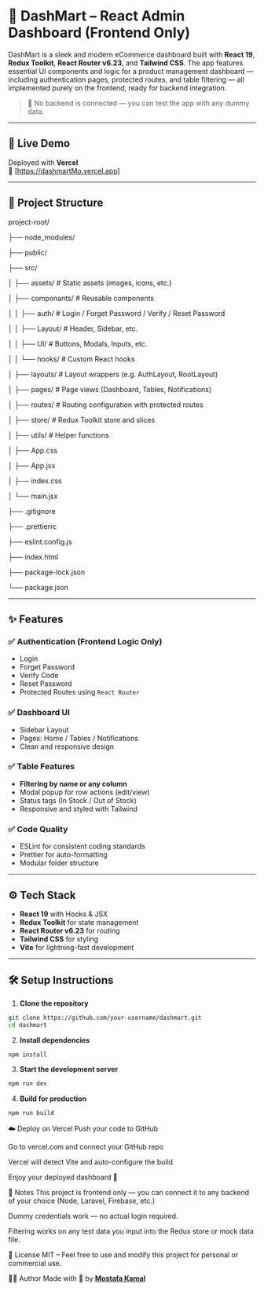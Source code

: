 # 🛒 DashMart – React Admin Dashboard (Frontend Only)

DashMart is a sleek and modern eCommerce dashboard built with **React 19**, **Redux Toolkit**, **React Router v6.23**, and **Tailwind CSS**. The app features essential UI components and logic for a product management dashboard — including authentication pages, protected routes, and table filtering — all implemented purely on the frontend, ready for backend integration.

> 🔐 No backend is connected — you can test the app with any dummy data.

---

## 🚀 Live Demo

Deployed with **Vercel**  
🔗 [https://dashmartMo.vercel.app]

---

## 📁 Project Structure

project-root/


├── node_modules/

├── public/

├── src/

│ ├── assets/ # Static assets (images, icons, etc.)

│ ├── componants/ # Reusable components

│ │ ├── auth/ # Login / Forget Password / Verify / Reset Password

│ │ ├── Layout/ # Header, Sidebar, etc.

│ │ ├── UI/ # Buttons, Modals, Inputs, etc.

│ │ └── hooks/ # Custom React hooks

│ ├── layouts/ # Layout wrappers (e.g. AuthLayout, RootLayout)

│ ├── pages/ # Page views (Dashboard, Tables, Notifications)

│ ├── routes/ # Routing configuration with protected routes

│ ├── store/ # Redux Toolkit store and slices

│ ├── utils/ # Helper functions

│ ├── App.css

│ ├── App.jsx

│ ├── index.css

│ └── main.jsx

├── .gitignore

├── .prettierrc

├── eslint.config.js

├── index.html

├── package-lock.json

└── package.json

---

## ✨ Features

### ✅ Authentication (Frontend Logic Only)
- Login
- Forget Password
- Verify Code
- Reset Password
- Protected Routes using `React Router`

### ✅ Dashboard UI
- Sidebar Layout
- Pages: Home / Tables / Notifications
- Clean and responsive design

### ✅ Table Features
- **Filtering by name or any column**
- Modal popup for row actions (edit/view)
- Status tags (In Stock / Out of Stock)
- Responsive and styled with Tailwind


### ✅ Code Quality
- ESLint for consistent coding standards
- Prettier for auto-formatting
- Modular folder structure

---

## ⚙️ Tech Stack

- **React 19** with Hooks & JSX
- **Redux Toolkit** for state management
- **React Router v6.23** for routing
- **Tailwind CSS** for styling
- **Vite** for lightning-fast development

---

## 🛠️ Setup Instructions

1. **Clone the repository**

```bash
git clone https://github.com/your-username/dashmart.git
cd dashmart
```

2. **Install dependencies**
```bash
npm install
```

3. **Start the development server**
```bash
npm run dev
```

4. **Build for production**
```bash
npm run build
```

☁️ Deploy on Vercel
Push your code to GitHub

Go to vercel.com and connect your GitHub repo

Vercel will detect Vite and auto-configure the build

Enjoy your deployed dashboard 🎉

📌 Notes
This project is frontend only — you can connect it to any backend of your choice (Node, Laravel, Firebase, etc.)

Dummy credentials work — no actual login required.

Filtering works on any test data you input into the Redux store or mock data file.

📄 License
MIT – Feel free to use and modify this project for personal or commercial use.

🙋‍♂️ Author
Made with 💙 by [**Mostafa Kamal**](https://mo-kamal-portfolio.netlify.app)
